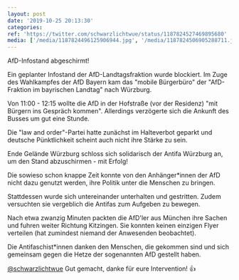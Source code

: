 ```yaml
---
layout: post
date: '2019-10-25 20:13:30'
categories: 
ref: 'https://twitter.com/schwarzlichtwue/status/1187824527469895680'
media: ['/media/1187824496125906944.jpg', '/media/1187824506905288711.jpg', '/media/1187824515696484352.jpg']
---
```

AfD-Infostand abgeschirmt!



Ein geplanter Infostand der AfD-Landtagsfraktion wurde blockiert. Im Zuge des Wahlkampfes der AfD Bayern kam das "mobile Bürgerbüro" der "AfD-Fraktion im bayrischen Landtag" nach Würzburg. 

Von 11:00 - 12:15 wollte die AfD in der Hofstraße (vor der Residenz) "mit Bürgern ins Gespräch kommen". Allerdings verzögerte sich die Ankunft des Busses um gut eine Stunde.

Die "law and order"-Partei hatte zunächst im Halteverbot geparkt und deutsche Pünktlichkeit scheint auch nicht ihre Stärke zu sein.



Ende Gelände Würzburg schloss sich solidarisch der Antifa Würzburg an, um den Stand abzuschirmen - mit Erfolg!

Die sowieso schon knappe Zeit konnte von den Anhänger\*innen der AfD nicht dazu genutzt werden, ihre Politik unter die Menschen zu bringen. 



Stattdessen wurde sich untereinander unterhalten und gestritten. Zudem versuchten sie vergeblich die Antifas zum Aufgeben zu bewegen.

Nach etwa zwanzig Minuten packten die AfD'ler aus München ihre Sachen und fuhren weiter Richtung Kitzingen. Sie konnten keinen einzigen Flyer verteilen (hat zumindest niemand der Anwesenden beobachtet).

Die Antifaschist\*innen danken den Menschen, die gekommen sind und sich gemeinsam gegen die Hetze der sogenannten AfD gestellt haben.

[@schwarzlichtwue](https://twitter.com/schwarzlichtwue) Gut gemacht, danke für eure Intervention! 👍